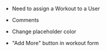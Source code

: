 - Need to assign a Workout to a User

- Comments

- Change placeholder color

- "Add More" button in workout form



